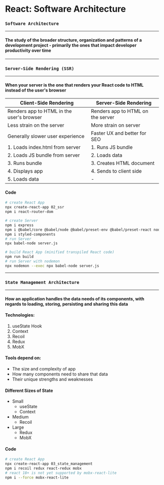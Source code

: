 # React: Software Architecture

### `Software Architecture`

---

#### The study of the broader structure, organization and patterns of a development project - primarily the ones that impact developer productivity over time

---

### `Server-Side Rendering (SSR)`

---

#### When your server is the one that renders your React code to HTML instead of the user's browser

| Client-Side Rendering                     | Server-Side Rendering             |
| ----------------------------------------- | --------------------------------- |
| Renders app to HTML in the user's browser | Renders app to HTML on the server |
| Less strain on the server                 | More strain on server             |
| Generally slower user experience          | Faster UX and better for SEO      |
| 1. Loads index.html from server           | 1. Runs JS bundle                 |
| 2. Loads JS bundle from server            | 2. Loads data                     |
| 3. Runs bundle                            | 3. Creates HTML document          |
| 4. Displays app                           | 4. Sends to client side           |
| 5. Loads data                             | -                                 |

#### Code

```bash
# create React App
npx create-react-app 02_ssr
npm i react-router-dom

# create Server
npm i express
npm i @babel/core @babel/node @babel/preset-env @babel/preset-react nodemon -S
npm i styled-components
# run Server
npx babel-node server.js

# build React App (minified transpiled React code)
npm run build
# run Server with nodemon
npx nodemon --exec npx babel-node server.js
```

---

### `State Management Architecture`

---

#### How an application handles the data needs of its components, with regards to loading, storing, persisting and sharing this data

#### Technologies:

1. useState Hook
2. Context
3. Recoil
4. Redux
5. MobX

#### Tools depend on:

- The size and complexity of app
- How many components need to share that data
- Their unique strengths and weaknesses

#### Different Sizes of State

- Small
  - useState
  - Context
- Medium
  - Recoil
- Large
  - Redux
  - MobX

#### Code

```bash
# create React App
npx create-react-app 03_state_management
npm i recoil redux react-redux mobx
# react 18+ is not yet supported by mobx-react-lite
npm i --force mobx-react-lite
```
